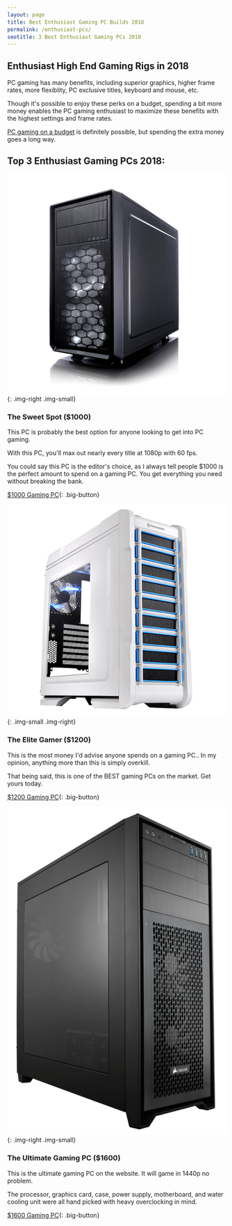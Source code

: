 ```yaml
---
layout: page
title: Best Enthusiast Gaming PC Builds 2018
permalink: /enthusiast-pcs/
seotitle: 3 Best Enthusiast Gaming PCs 2018
---
```


## Enthusiast High End Gaming Rigs in 2018

PC gaming has many benefits, including superior graphics, higher frame rates, more flexiblity, PC exclusive titles, keyboard and mouse, etc. 

Though it's possible to enjoy these perks on a budget, spending a bit more money enables the PC gaming enthusiast to maximize these benefits with the highest settings and frame rates. 

[PC gaming on a budget](/budget-pcs/) is definitely possible, but spending the extra money goes a long way.  

## Top 3 Enthusiast Gaming PCs 2018: 

![Fractal Design - Focus G (White)](/img/case/fractaldesign-focusg.jpg "Fractal Design - Focus G (White)"){: .img-right .img-small}

### The Sweet Spot ($1000) 

This PC is probably the best option for anyone looking to get into PC gaming. 

With this PC, you'll max out nearly every title at 1080p with 60 fps. 

You could say this PC is the editor's choice, as I always tell people $1000 is the perfect amount to spend on a gaming PC. You get everything you need without breaking the bank. 

[$1000 Gaming PC](/enthusiast-pcs/1000/){: .big-button}

![Thermaltake - Chaser A31 Snow White](/img/case/thermaltake-a31.jpg "Thermaltake - Chaser A31 Snow White"){: .img-small .img-right}

### The Elite Gamer ($1200)

This is the most money I'd advise anyone spends on a gaming PC.. In my opinion, anything more than this is simply overkill. 

That being said, this is one of the BEST gaming PCs on the market. Get yours today. 

[$1200 Gaming PC](/enthusiast-pcs/1200/){: .big-button}

![Corsair 750D Airflow Edition](/img/case/corsair-750d-airflow.png "Corsair 750D Airflow Edition"){: .img-right .img-small}

### The Ultimate Gaming PC ($1600)

This is the ultimate gaming PC on the website. It will game in 1440p no problem.

The processor, graphics card, case, power supply, motherboard, and water cooling unit were all hand picked with heavy overclocking in mind. 

[$1600 Gaming PC](/enthusiast-pcs/1600/){: .big-button}